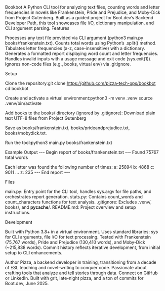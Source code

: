 Bookbot
A Python CLI tool for analyzing text files, counting words and letter frequencies in novels like Frankenstein, Pride and Prejudice, and Moby-Dick from Project Gutenberg. Built as a guided project for Boot.dev’s Backend Developer Path, this tool showcases file I/O, dictionary manipulation, and CLI argument parsing.
Features

Processes any text file provided via CLI argument (python3 main.py books/frankenstein.txt).
Counts total words using Python’s .split() method.
Tabulates letter frequencies (a-z, case-insensitive) with a dictionary.
Generates a formatted report displaying word count and letter frequencies.
Handles invalid inputs with a usage message and exit code (sys.exit(1)).
Ignores non-code files (e.g., books, virtual env) via .gitignore.

Setup

Clone the repository:git clone https://github.com/pizza-tech-ops/bookbot
cd bookbot


Create and activate a virtual environment:python3 -m venv .venv
source .venv/bin/activate


Add books to the books/ directory (ignored by .gitignore):
Download plain text UTF-8 files from Project Gutenberg


Save as books/frankenstein.txt, books/prideandprejudice.txt, books/mobydick.txt.


Run the tool:python3 main.py books/frankenstein.txt



Example Output
--- Begin report of books/frankenstein.txt ---
Found 75767 total words

Each letter was found the following number of times:
a: 25894
b: 4868
c: 9011
...
z: 235
--- End report ---

Files

main.py: Entry point for the CLI tool, handles sys.argv for file paths, and orchestrates report generation.
stats.py: Contains count_words and count_characters functions for text analysis.
.gitignore: Excludes .venv/, books/, and __pycache__/.
README.md: Project overview and setup instructions.

Development

Built with Python 3.8+ in a virtual environment.
Uses standard libraries: sys for CLI arguments, file I/O for text processing.
Tested with Frankenstein (75,767 words), Pride and Prejudice (130,410 words), and Moby-Dick (~215,838 words).
Commit history reflects iterative development, from initial setup to CLI enhancements.

Author
Pizza, a backend developer in training, transitioning from a decade of ESL teaching and novel-writing to conquer code. Passionate about crafting tools that analyze and tell stories through data. Connect on GitHub or LinkedIn.
Built with grit, late-night pizza, and a ton of commits for Boot.dev, June 2025.
   
